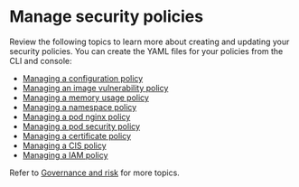 # Manage security policies

Review the following topics to learn more about creating and updating your security policies. You can create the YAML files for your policies from the CLI and console: 

- [Managing a configuration policy](create_config_pol.md)
- [Managing an image vulnerability policy](create_image_vuln.md)
- [Managing a memory usage policy](create_memory_policy.md)
- [Managing a namespace policy](create_ns_policy.md)
- [Managing a pod nginx policy](create_nginx_policy.md)
- [Managing a pod security policy](create_psp_policy.md)
- [Managing a certificate policy](create_cert_pol.md)
- [Managing a CIS policy](create_cis_pol.md)
- [Managing a IAM policy](create_iam_policy.md)

<!--the next links will Managing a configuration-XXX policy; for example Managing an image vulnerability policy-->

Refer to [Governance and risk](compliance_intro.md) for more topics. 


<!-- next files to create: - [Managing a pod security policy](create_psp_policy.md)
- [Managing a role policy](create_role_policy.md)
- [Managing a rolebinding policy](create_role_policy.md)
- [Managing a security content constraint policy](create_scc_policy.md)-->